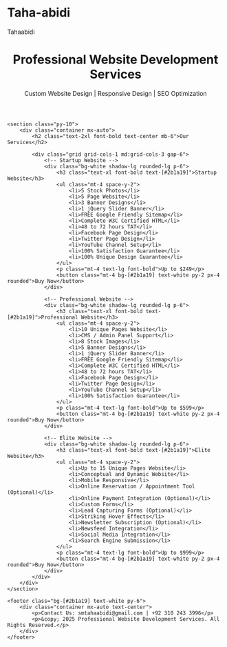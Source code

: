 # Taha-abidi
Tahaabidi
<!DOCTYPE html>
<html lang="en">
<head>
    <meta charset="UTF-8">
    <meta name="viewport" content="width=device-width, initial-scale=1.0">
    <title>Professional Website Development Services</title>
    <link href="https://cdn.jsdelivr.net/npm/tailwindcss@2.2.19/dist/tailwind.min.css" rel="stylesheet">
</head>
<body class="bg-gray-100 text-gray-800">
    <header class="bg-[#2b1a19] text-white py-6">
        <div class="container mx-auto text-center">
            <h1 class="text-3xl font-bold">Professional Website Development Services</h1>
            <p class="mt-2">Custom Website Design | Responsive Design | SEO Optimization</p>
        </div>
    </header>

    <section class="py-10">
        <div class="container mx-auto">
            <h2 class="text-2xl font-bold text-center mb-6">Our Services</h2>

            <div class="grid grid-cols-1 md:grid-cols-3 gap-6">
                <!-- Startup Website -->
                <div class="bg-white shadow-lg rounded-lg p-6">
                    <h3 class="text-xl font-bold text-[#2b1a19]">Startup Website</h3>
                    <ul class="mt-4 space-y-2">
                        <li>5 Stock Photos</li>
                        <li>5 Page Website</li>
                        <li>3 Banner Designs</li>
                        <li>1 jQuery Slider Banner</li>
                        <li>FREE Google Friendly Sitemap</li>
                        <li>Complete W3C Certified HTML</li>
                        <li>48 to 72 hours TAT</li>
                        <li>Facebook Page Design</li>
                        <li>Twitter Page Design</li>
                        <li>YouTube Channel Setup</li>
                        <li>100% Satisfaction Guarantee</li>
                        <li>100% Unique Design Guarantee</li>
                    </ul>
                    <p class="mt-4 text-lg font-bold">Up to $249</p>
                    <button class="mt-4 bg-[#2b1a19] text-white py-2 px-4 rounded">Buy Now</button>
                </div>

                <!-- Professional Website -->
                <div class="bg-white shadow-lg rounded-lg p-6">
                    <h3 class="text-xl font-bold text-[#2b1a19]">Professional Website</h3>
                    <ul class="mt-4 space-y-2">
                        <li>10 Unique Pages Website</li>
                        <li>CMS / Admin Panel Support</li>
                        <li>8 Stock Images</li>
                        <li>5 Banner Designs</li>
                        <li>1 jQuery Slider Banner</li>
                        <li>FREE Google Friendly Sitemap</li>
                        <li>Complete W3C Certified HTML</li>
                        <li>48 to 72 hours TAT</li>
                        <li>Facebook Page Design</li>
                        <li>Twitter Page Design</li>
                        <li>YouTube Channel Setup</li>
                        <li>100% Satisfaction Guarantee</li>
                    </ul>
                    <p class="mt-4 text-lg font-bold">Up to $599</p>
                    <button class="mt-4 bg-[#2b1a19] text-white py-2 px-4 rounded">Buy Now</button>
                </div>

                <!-- Elite Website -->
                <div class="bg-white shadow-lg rounded-lg p-6">
                    <h3 class="text-xl font-bold text-[#2b1a19]">Elite Website</h3>
                    <ul class="mt-4 space-y-2">
                        <li>Up to 15 Unique Pages Website</li>
                        <li>Conceptual and Dynamic Website</li>
                        <li>Mobile Responsive</li>
                        <li>Online Reservation / Appointment Tool (Optional)</li>
                        <li>Online Payment Integration (Optional)</li>
                        <li>Custom Forms</li>
                        <li>Lead Capturing Forms (Optional)</li>
                        <li>Striking Hover Effects</li>
                        <li>Newsletter Subscription (Optional)</li>
                        <li>Newsfeed Integration</li>
                        <li>Social Media Integration</li>
                        <li>Search Engine Submission</li>
                    </ul>
                    <p class="mt-4 text-lg font-bold">Up to $999</p>
                    <button class="mt-4 bg-[#2b1a19] text-white py-2 px-4 rounded">Buy Now</button>
                </div>
            </div>
        </div>
    </section>

    <footer class="bg-[#2b1a19] text-white py-6">
        <div class="container mx-auto text-center">
            <p>Contact Us: smtahaabidi@gmail.com | +92 310 243 3996</p>
            <p>&copy; 2025 Professional Website Development Services. All Rights Reserved.</p>
        </div>
    </footer>
</body>
</html>
